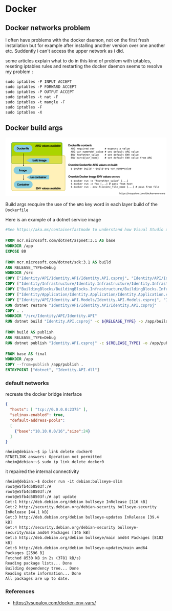 # Docker

## Docker networks problem

I often have problems with the docker daemon, not on the first fresh installation but for example after installing another version over one another etc.
Suddently i can't access the upper network as i did.

some articles explain what to do in this kind of problem with iptables, reseting iptables rules and restarting the docker daemon seems to resolve my problem :

````shell
sudo iptables -P INPUT ACCEPT
sudo iptables -P FORWARD ACCEPT
sudo iptables -P OUTPUT ACCEPT
sudo iptables -t nat -F
sudo iptables -t mangle -F
sudo iptables -F
sudo iptables -X
````

## Docker build args

![alt](./images/docker_environment_build_args_overview.png)

Build args recquire the use of the `ARG` key word in each layer build of the ``Dockerfile``

Here is an example of a dotnet service image

````dockerfile
#See https://aka.ms/containerfastmode to understand how Visual Studio uses this Dockerfile to build your images for faster debugging.

FROM mcr.microsoft.com/dotnet/aspnet:3.1 AS base
WORKDIR /app
EXPOSE 80

FROM mcr.microsoft.com/dotnet/sdk:3.1 AS build
ARG RELEASE_TYPE=Debug
WORKDIR /src
COPY ["Identity/API/Identity.API/Identity.API.csproj", "Identity/API/Identity.API/"]
COPY ["Identity/Infrastructure/Identity.Infrastructure/Identity.Infrastructure.csproj", "Identity/Infrastructure/Identity.Infrastructure/"]
COPY ["BuildingBlocks/BuildingBlocks.Infrastructure/BuildingBlocks.Infrastructure.csproj", "BuildingBlocks/BuildingBlocks.Infrastructure/"]
COPY ["Identity/Application/Identity.Application/Identity.Application.csproj", "Identity/Application/Identity.Application/"]
COPY ["Identity/API/Identity.API.Models/Identity.API.Models.csproj", "Identity/API/Identity.API.Models/"]
RUN dotnet restore "Identity/API/Identity.API/Identity.API.csproj"
COPY . .
WORKDIR "/src/Identity/API/Identity.API"
RUN dotnet build "Identity.API.csproj" -c ${RELEASE_TYPE} -o /app/build

FROM build AS publish
ARG RELEASE_TYPE=Debug
RUN dotnet publish "Identity.API.csproj" -c ${RELEASE_TYPE} -o /app/publish

FROM base AS final
WORKDIR /app
COPY --from=publish /app/publish .
ENTRYPOINT ["dotnet", "Identity.API.dll"]
````

### default networks

recreate the docker bridge interface

````json
{
  "hosts": [ "tcp://0.0.0.0:2375" ],
  "selinux-enabled": true,
  "default-address-pools":
  [
    {"base":"10.10.0.0/16","size":24}
  ]
}
````

````shell
nheim@debian:~$ ip link delete docker0
RTNETLINK answers: Operation not permitted
nheim@debian:~$ sudo ip link delete docker0
````

it repaired the internal connectivity

````shell
nheim@debian:~$ docker run -it debian:bullseye-slim
root@e5fb4d58503f:/#
root@e5fb4d58503f:/#
root@e5fb4d58503f:/# apt update
Get:1 http://deb.debian.org/debian bullseye InRelease [116 kB]
Get:2 http://security.debian.org/debian-security bullseye-security InRelease [44.1 kB]
Get:3 http://deb.debian.org/debian bullseye-updates InRelease [39.4 kB]
Get:4 http://security.debian.org/debian-security bullseye-security/main amd64 Packages [146 kB]
Get:5 http://deb.debian.org/debian bullseye/main amd64 Packages [8182 kB]
Get:6 http://deb.debian.org/debian bullseye-updates/main amd64 Packages [2596 B]
Fetched 8530 kB in 2s (3781 kB/s)
Reading package lists... Done
Building dependency tree... Done
Reading state information... Done
All packages are up to date.

````
### References

- https://vsupalov.com/docker-env-vars/